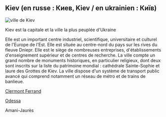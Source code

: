 **Kiev (en russe : Киев, Kiev / en ukrainien : Київ)**
-------------------

![ville de Kiev](https://www.plusaunord.com/wp-content/uploads/2018/11/Ukraine-Kiev-vue-place-Independance.jpg "image ville de Kiev")

 Kiev est la capitale et la ville la plus peuplée d'Ukraine

 Elle est un important centre industriel, scientifique, universitaire et culturel de l'Europe de l'Est.
 Elle est située au centre-nord du pays sur les rives du fleuve Dniepr.
 Elle est le siège de nombreuses entreprises, d'établissements d'enseignement supérieur et de centres de recherche.
 La ville compte un grand nombre de monuments historiques, en particulier religieux,
 dont deux sont inscrits sur la liste du patrimoine mondial : cathédrale Sainte-Sophie et laure des Grottes de Kiev.
 La ville dispose d'un système de transport public avancé qui comprend notamment un réseau de métro et de trains de banlieue.



[Clermont Ferrand](https://github.com/indiaye18/TP2_Lab/blob/main/jeu-heros-Labyrinthe-Tour-Monde/Clermont_Ferrand.md)

[Odessa](https://github.com/indiaye18/TP2_Lab/blob/main/jeu-heros-Labyrinthe-Tour-Monde/Odessa.md)

Amani-Jaurès
